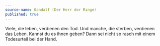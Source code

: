 ```yaml
---
source-name: Gandalf (Der Herr der Ringe)
published: true
---
```


<p>Viele, die leben, verdienen den Tod. Und manche, die sterben, verdienen das Leben. Kannst du es ihnen geben? Dann sei nicht so rasch mit einem Todesurteil bei der Hand.</p>


